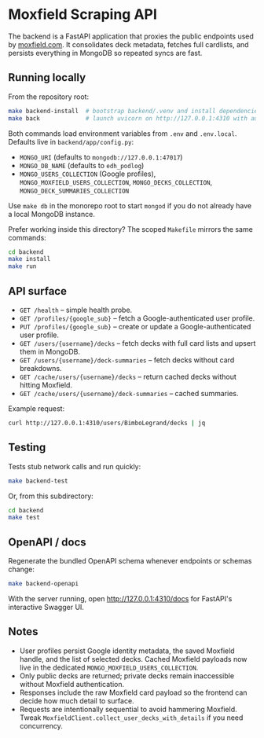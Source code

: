 # Moxfield Scraping API

The backend is a FastAPI application that proxies the public endpoints used by [moxfield.com](https://moxfield.com). It consolidates deck metadata, fetches full cardlists, and persists everything in MongoDB so repeated syncs are fast.

## Running locally

From the repository root:

```bash
make backend-install  # bootstrap backend/.venv and install dependencies
make back             # launch uvicorn on http://127.0.0.1:4310 with auto-reload
```

Both commands load environment variables from `.env` and `.env.local`. Defaults live in `backend/app/config.py`:

- `MONGO_URI` (defaults to `mongodb://127.0.0.1:47017`)
- `MONGO_DB_NAME` (defaults to `edh_podlog`)
- `MONGO_USERS_COLLECTION` (Google profiles), `MONGO_MOXFIELD_USERS_COLLECTION`,
  `MONGO_DECKS_COLLECTION`, `MONGO_DECK_SUMMARIES_COLLECTION`

Use `make db` in the monorepo root to start `mongod` if you do not already have a local MongoDB instance.

Prefer working inside this directory? The scoped `Makefile` mirrors the same commands:

```bash
cd backend
make install
make run
```

## API surface

- `GET /health` – simple health probe.
- `GET /profiles/{google_sub}` – fetch a Google-authenticated user profile.
- `PUT /profiles/{google_sub}` – create or update a Google-authenticated user profile.
- `GET /users/{username}/decks` – fetch decks with full card lists and upsert them in MongoDB.
- `GET /users/{username}/deck-summaries` – fetch decks without card breakdowns.
- `GET /cache/users/{username}/decks` – return cached decks without hitting Moxfield.
- `GET /cache/users/{username}/deck-summaries` – cached summaries.

Example request:

```bash
curl http://127.0.0.1:4310/users/BimboLegrand/decks | jq
```

## Testing

Tests stub network calls and run quickly:

```bash
make backend-test
```

Or, from this subdirectory:

```bash
cd backend
make test
```

## OpenAPI / docs

Regenerate the bundled OpenAPI schema whenever endpoints or schemas change:

```bash
make backend-openapi
```

With the server running, open <http://127.0.0.1:4310/docs> for FastAPI's interactive Swagger UI.

## Notes

- User profiles persist Google identity metadata, the saved Moxfield handle, and the list of
  selected decks. Cached Moxfield payloads now live in the dedicated `MONGO_MOXFIELD_USERS_COLLECTION`.
- Only public decks are returned; private decks remain inaccessible without Moxfield authentication.
- Responses include the raw Moxfield card payload so the frontend can decide how much detail to surface.
- Requests are intentionally sequential to avoid hammering Moxfield. Tweak `MoxfieldClient.collect_user_decks_with_details` if you need concurrency.
